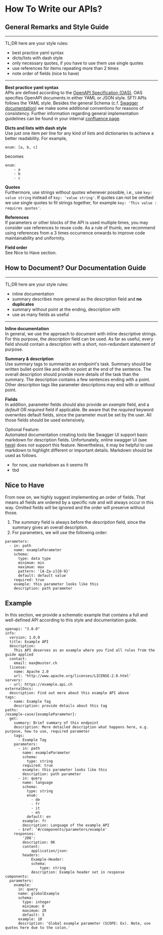 # How To Write our APIs?

## General Remarks and Style Guide

---
TL;DR here are your style rules:
- best practice yaml syntax
- dicts/lists with dash style
- only necessary quotes, if you have to use them use single quotes
- use references for items repeating more than 2 times
- note order of fields (nice to have) 
--- 

**Best practice yaml syntax**  
APIs are defined according to the [OpenAPI Specification (OAS)](https://swagger.io/specification/). OAS specifies OpenAPI documents in either YAML or JSON style. SFTI APIs follows the YAML style. Besides the general Schema (c.f. [Swagger documentation](https://swagger.io/specification/#schema)) we make some additional conventions for reasons of consistency.
Further information regarding general implementation guidelines can be found in your internal [confluence page](https://c-a-p-s.atlassian.net/wiki/spaces/PUB/pages/2586312790/Implementation+Guidlines).

**Dicts and lists with dash style**   
Use just one item per line for any kind of lists and dictionaries to achieve a better readability. For example, 
```
enum: [a, b, c]
``` 
becomes 
```
enum:
    - a
    - b
    - c
``` 

**Quotes**  
Furthermore, use strings without quotes whenever possible, i.e., use `key: value string` instead of `key: 'value string'`. If quotes can not be omitted we use single quotes to fit strings together, for example `key: 'This value : requires quotes'`.

**References**  
If parameters or other blocks of the API is used multiple times, you may consider use references to reuse code. As a rule of thumb, we recommend using references from a 3 times occurrence onwards to improve code maintainability and uniformity. 

**Field order**  
See Nice to Have section.



## How to Document? Our Documentation Guide

---
TL;DR here are your style rules:
- inline documentation
- summary describes more general as the description field and **no duplicates**
- summary without point at the ending, description with
- use as many fields as useful
--- 

**Inline documentation**  
In general, we use the approach to document with inline descriptive strings. 
For this purpose, the _description_ field can be used.
As far as useful, every field should contain a description with a short, non-redundant statement of purpose.  

**Summary & description**  
Use summary tags to summarize an endpoint's task. Summary should be written bullet-point like and with no point at the end of the sentence.
The overall description should provide more details of the task than the summary. The description contains a few sentences ending with a point.
Other description tags like parameter descriptions may end with or without point.  

**Fields**  
In addition, parameter fields should also provide an _example_ field, and a _default_ OR _required_ field if applicable.
Be aware that the _required_ keyword overwrites default fields, since the parameter must be set by the user.
All those fields should be used extensively.



Optional Feature:  
Automated documentation creating tools like Swagger UI support basic markdown for description fields. Unfortunately, online swagger UI (see [here](https://www.common-api.ch/index.php/de/resources-de/swagger-files#/)) does _not_ support this feature. Nevertheless, it may be helpful to use markdown to highlight different or important details.
Markdown should be used as follows.
- for now, use markdown as it seems fit
- tbd

## Nice to Have

From now on, we highly suggest implementing an order of fields. That means all fields are ordered by a specific rule and will always occur in this way. Omitted fields will be ignored and the order will preserve without those.  
1. The _summary_ field is always before the _description_ field, since the summary gives an overall description.
2. For parameters, we will use the following order:
```
parameters:
  - in: path
    name: exampleParameter
    schema:
      type: data type
      minimum: min
      maximum: max
      pattern: '[A-Za-z]{0-9}'
      default: default value
    required: true
    example: this parameter looks like this 
    description: path parameter
```
  


## Example
In this section, we provide a schematic example that contains a full and well-defined API according to this style and documentation guide.
```
openapi: "3.0.0"
info:
  version: 1.0.0
  title: Example API
  description:
    This API deserves as an example where you find all rules from the guide applied
  contact:
    email: max@muster.ch
  license:
    name: Apache 2.0
    url: 'http://www.apache.org/licenses/LICENSE-2.0.html'
servers:
  - url: https://example.api.ch
externalDocs:
  description: Find out more about this example API above
tags:
  - name: Example Tag
    description: provide details about this tag
paths:
/example-case/{exampleParameter}:
  get:
    summary: Brief summary of this endpoint
    description: More detailed description what happens here, e.g. purpose, how to use, required parameter
    tags:
      - Example Tag
    parameters:
      - in: path
        name: exampleParameter
        schema:
          type: string
        required: true
        example: this parameter looks like this 
        description: path parameter
      - in: query
        name: language
        schema:
          type: string
          enum:
            - de
            - fr
            - it
            - en
          default: en
        example: fr
        description: Language of the example API
      - $ref: '#/components/parameters/example'
    responses:
        '200':
        description: OK
        content:
            application/json:
        headers:
            Example-Header:
            schema:
                type: string
            description: Example header set in response
components:
  parameters:
    example: 
      in: query
      name: globalExample
      schema:
        type: integer
        minimum: 0
        maximum: 20
        default: 3
      example: 10
      description: 'Global example parameter (SCOPE: Ex). Note, use quotes here due to the colon.'


```

